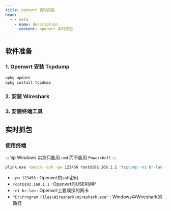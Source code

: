 ```yaml
---
title: openwrt 实时抓包
head:
  - - meta
    - name: description
      content: openwrt 实时抓包
---
```


## 软件准备

### 1. Openwrt 安装 Tcpdump

```sh
opkg update
opkg install tcpdump
```

### 2. 安装 Wireshark

<Box :items="[
  { t: 'Wireshark', ct: '官网下载' ,l: 'https://www.wireshark.org/download.html', i: 'https://i.theovan.cn/logo/wireshark.svg'},
]"/>

### 3. 安装终端工具

<Box :items="[
  { t: 'Tabby', ct: '官网下载' ,l: 'https://tabby.sh/', i: 'https://i.theovan.cn/logo/tabby.svg'},
]"/>

## 实时抓包

### 使用终端

::: tip
Windows 实测只能用 `cmd` 而不能用 `Powershell`
:::

```sh
plink.exe -batch -ssh -pw 123456 root@192.168.1.1 "tcpdump -ni br-lan -s 0 -w - not port 22" | "D:\Program Files\Wireshark\Wireshark.exe" -k -i -
```

- `-pw 123456` : Openwrt的ssh密码
- `root@192.168.1.1` : Openwrt的USER@IP
- `-ni br-lan` : Openwrt上要嗅探的网卡
- `"D:\Program Files\Wireshark\Wireshark.exe"` : Windows中Wireshark的路径
